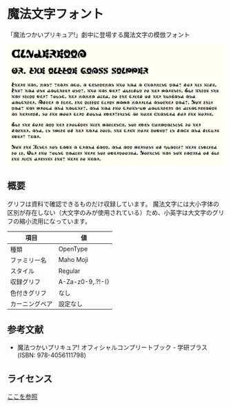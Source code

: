 # 魔法文字フォント

「魔法つかいプリキュア!」劇中に登場する魔法文字の模倣フォント

![Font Preview](Preview.png)

## 概要

グリフは資料で確認できるものだけ収録しています。
魔法文字には大小字体の区別が存在しない（大文字のみが使用されている）ため、小英字は大文字のグリフの縮小流用になっています。

| 項目 | 値 |
|-|-|
| 種類 | OpenType |
| ファミリー名 | Maho Moji |
| スタイル | Regular |
| 収録グリフ | A-Za-z0-9,.?!-() |
| 色付きグリフ | なし |
| カーニングペア | 設定なし |

## 参考文献

- 魔法つかいプリキュア! オフィシャルコンプリートブック - 学研プラス (ISBN: 978-4056111798)

## ライセンス

[ここを参照](LICENSE)
